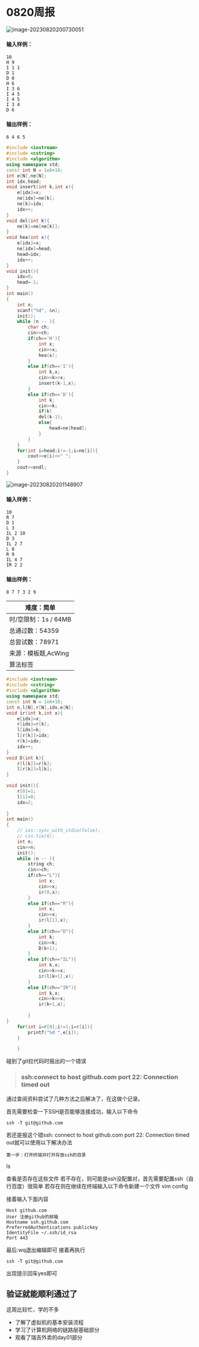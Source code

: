 # 0820周报

![image-20230820200730051](assets/image-20230820200730051.png)

#### 输入样例：

```
10
H 9
I 1 1
D 1
D 0
H 6
I 3 6
I 4 5
I 4 5
I 3 4
D 6
```

#### 输出样例：

```
6 4 6 5
```

```cpp
#include <iostream>
#include <cstring>
#include <algorithm>
using namespace std;
const int N = 1e6+10;
int e[N],ne[N];
int idx,head;
void insert(int k,int x){
    e[idx]=x;
    ne[idx]=ne[k];
    ne[k]=idx;
    idx++;
}
void del(int k){
    ne[k]=ne[ne[k]];
}
void hea(int x){
    e[idx]=x;
    ne[idx]=head;
    head=idx;
    idx++;
}
void init(){
    idx=0;
    head=-1;
}
int main()
{
    int n;
    scanf("%d", &n);
    init();
    while (n -- ){
        char ch;
        cin>>ch;
        if(ch=='H'){
            int x;
            cin>>x;
            hea(x);
        }
        else if(ch=='I'){
            int k,x;
            cin>>k>>x;
            insert(k-1,x);
        }
        else if(ch=='D'){
            int k;
            cin>>k;
            if(k)
            del(k-1);
            else{
                head=ne[head];
            }
        }
    }
    for(int i=head;i!=-1;i=ne[i]){
        cout<<e[i]<<" ";
    }
    cout<<endl;
}
```

![image-20230820201148907](assets/image-20230820201148907.png)

#### 输入样例：

```
10
R 7
D 1
L 3
IL 2 10
D 3
IL 2 7
L 8
R 9
IL 4 7
IR 2 2
```

#### 输出样例：

```
8 7 7 3 2 9
```

| 难度：**简单**       |
| -------------------- |
| 时/空限制：1s / 64MB |
| 总通过数：54359      |
| 总尝试数：78971      |
| 来源：模板题,AcWing  |
| 算法标签             |

```cpp
#include <iostream>
#include <cstring>
#include <algorithm>
using namespace std;
const int N = 1e6+10;
int n,l[N],r[N],idx,e[N];
void ir(int k,int x){
    e[idx]=x;
    r[idx]=r[k];
    l[idx]=k;
    l[r[k]]=idx;
    r[k]=idx;
    idx++;
}
void D(int k){
    r[l[k]]=r[k];
    l[r[k]]=l[k];
}

void init(){
    r[0]=1;
    l[1]=0;
    idx=2;
    
}
int main()
{
    // ios::sync_with_stdio(false);
    // cin.tie(0);
    int n;
    cin>>n;
    init();
    while (n -- ){
        string ch;
        cin>>ch;
        if(ch=="L"){
            int x;
            cin>>x;
            ir(0,x);
        }
        else if(ch=="R"){
            int x;
            cin>>x;
            ir(l[1],x);
        }
        else if(ch=="D"){
            int k;
            cin>>k;
            D(k+1);
        }
        else if(ch=="IL"){
            int k,x;
            cin>>k>>x;
            ir(l[k+1],x);
        }
        else if(ch=="IR"){
            int k,x;
            cin>>k>>x;
            ir(k+1,x);
            
        }
}
    for(int i=r[0];i!=1;i=r[i]){
        printf("%d ",e[i]);
    }

    }
```

碰到了git拉代码时报出的一个错误

> ### ssh:connect to host github.com port 22: Connection timed out

通过查阅资料尝试了几种方法之后解决了，在这做个记录。

首先需要检查一下SSH是否能够连接成功，输入以下命令

```
ssh -T git@github.com
```

若还是报这个错ssh: connect to host github.com port 22: Connection timed out就可以使用以下解决办法

```
第一步：打开终端并打开存放ssh的目录
```


ls

查看是否存在这些文件 若不存在，则可能是ssh没配置对，首先需要配置ssh（自行百度）很简单
若存在则在继续在终端输入以下命令新建一个文件
vim config

接着输入下面内容

```
Host github.com
User 注册github的邮箱
Hostname ssh.github.com
PreferredAuthentications publickey
IdentityFile ~/.ssh/id_rsa
Port 443
```

最后:wq退出编辑即可
接着再执行
```
ssh -T git@github.com
```
出现提示回车yes即可

验证就能顺利通过了
------------------------------------------------


这周比较忙，学的不多

- 了解了虚拟机的基本安装流程
- 学习了计算机网络的链路层基础部分
- 观看了瑞吉外卖的day01部分

